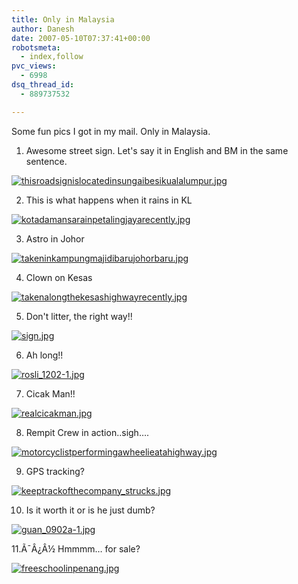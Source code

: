 ```yaml
---
title: Only in Malaysia
author: Danesh
date: 2007-05-10T07:37:41+00:00
robotsmeta:
  - index,follow
pvc_views:
  - 6998
dsq_thread_id:
  - 889737532

---
```

Some fun pics I got in my mail. Only in Malaysia.

1. Awesome street sign. Let's say it in English and BM in the same sentence.

[![thisroadsignislocatedinsungaibesikualalumpur.jpg][1]][2]

2. This is what happens when it rains in KL

[![kotadamansarainpetalingjayarecently.jpg][3]][4]

3. Astro in Johor

[![takeninkampungmajidibarujohorbaru.jpg][5]][6]

4. Clown on Kesas

[![takenalongthekesashighwayrecently.jpg][7]][8]

5. Don't litter, the right way!!

[![sign.jpg][9]][10]

6. Ah long!!

[![rosli_1202-1.jpg][11]][12]

7. Cicak Man!!

[![realcicakman.jpg][13]][14]

8. Rempit Crew in action..sigh&#8230;.

[![motorcyclistperformingawheelieatahighway.jpg][15]][16]

9. GPS tracking?

[![keeptrackofthecompany_strucks.jpg][17]][18]

10. Is it worth it or is he just dumb?

[![guan_0902a-1.jpg][19]][20]

11.Ã¯Â¿Â½ Hmmmm&#8230; for sale?

[![freeschoolinpenang.jpg][21]][22]

 [1]: /wp-content/uploads/2007/05/thisroadsignislocatedinsungaibesikualalumpur.thumbnail.jpg
 [2]: /wp-content/uploads/2007/05/thisroadsignislocatedinsungaibesikualalumpur.jpg "thisroadsignislocatedinsungaibesikualalumpur.jpg"
 [3]: /wp-content/uploads/2007/05/kotadamansarainpetalingjayarecently.thumbnail.jpg
 [4]: /wp-content/uploads/2007/05/kotadamansarainpetalingjayarecently.jpg "kotadamansarainpetalingjayarecently.jpg"
 [5]: /wp-content/uploads/2007/05/takeninkampungmajidibarujohorbaru.thumbnail.jpg
 [6]: /wp-content/uploads/2007/05/takeninkampungmajidibarujohorbaru.jpg "takeninkampungmajidibarujohorbaru.jpg"
 [7]: /wp-content/uploads/2007/05/takenalongthekesashighwayrecently.thumbnail.jpg
 [8]: /wp-content/uploads/2007/05/takenalongthekesashighwayrecently.jpg "takenalongthekesashighwayrecently.jpg"
 [9]: /wp-content/uploads/2007/05/sign.thumbnail.jpg
 [10]: /wp-content/uploads/2007/05/sign.jpg "sign.jpg"
 [11]: /wp-content/uploads/2007/05/rosli_1202-1.thumbnail.jpg
 [12]: /wp-content/uploads/2007/05/rosli_1202-1.jpg "rosli_1202-1.jpg"
 [13]: /wp-content/uploads/2007/05/realcicakman.thumbnail.jpg
 [14]: /wp-content/uploads/2007/05/realcicakman.jpg "realcicakman.jpg"
 [15]: /wp-content/uploads/2007/05/motorcyclistperformingawheelieatahighway.thumbnail.jpg
 [16]: /wp-content/uploads/2007/05/motorcyclistperformingawheelieatahighway.jpg "motorcyclistperformingawheelieatahighway.jpg"
 [17]: /wp-content/uploads/2007/05/keeptrackofthecompany_strucks.thumbnail.jpg
 [18]: /wp-content/uploads/2007/05/keeptrackofthecompany_strucks.jpg "keeptrackofthecompany_strucks.jpg"
 [19]: /wp-content/uploads/2007/05/guan_0902a-1.thumbnail.jpg
 [20]: /wp-content/uploads/2007/05/guan_0902a-1.jpg "guan_0902a-1.jpg"
 [21]: /wp-content/uploads/2007/05/freeschoolinpenang.thumbnail.jpg
 [22]: /wp-content/uploads/2007/05/freeschoolinpenang.jpg "freeschoolinpenang.jpg"